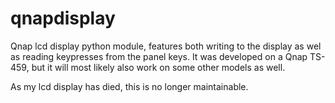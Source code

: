qnapdisplay
=====
Qnap lcd display python module, features both writing to the display as wel as reading keypresses from the panel keys.
It was developed on a Qnap TS-459, but it will most likely also work on some other models as well.

As my lcd display has died, this is no longer maintainable.
